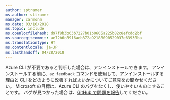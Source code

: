 ```yaml
---
author: sptramer
ms.author: sttramer
manager: carmonm
ms.date: 03/16/2018
ms.topic: include
ms.openlocfilehash: d97f8b3b63b7227b01b0605a225b82c8efcdd2bf
ms.sourcegitcommit: ae72b6c8916aeb372a92188090529037e63930ba
ms.translationtype: HT
ms.contentlocale: ja-JP
ms.lasthandoff: 04/28/2018
---
```

Azure CLI が不要であると判断した場合は、アンインストールできます。 アンインストールする前に、`az feedback` コマンドを使用して、アンインストールする理由と CLI をどのように改善すればよいかについてご意見をお聞かせください。 Microsoft の目標は、Azure CLI のバグをなくし、使いやすいものにすることです。 バグが見つかった場合は、[GitHub で問題を報告](https://github.com/Azure/azure-cli/issues)してください。

